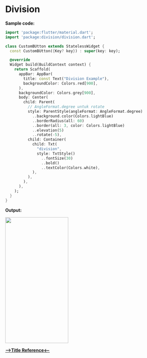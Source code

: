 # Division

__Sample code:__

```dart
import 'package:flutter/material.dart';
import 'package:division/division.dart';

class CustomBUtton extends StatelessWidget {
  const CustomBUtton({Key? key}) : super(key: key);

  @override
  Widget build(BuildContext context) {
    return Scaffold(
      appBar: AppBar(
        title: const Text("Division Example"),
        backgroundColor: Colors.red[900],
      ),
      backgroundColor: Colors.grey[900],
      body: Center(
        child: Parent(
          // AngleFormat.degree untuk rotate
          style: ParentStyle(angleFormat: AngleFormat.degree)
            ..background.color(Colors.lightBlue)
            ..borderRadius(all: 60)
            ..border(all: 3, color: Colors.lightBlue)
            ..elevation(5)
            ..rotate(-5),
          child: Container(
            child: Txt(
              "division",
              style: TxtStyle()
                ..fontSize(30)
                ..bold()
                ..textColor(Colors.white),
            ),
          ),
        ),
      ),
    );
  }
}

```

__Output:__

<img src="https://user-images.githubusercontent.com/88677064/197975081-e40b7394-2645-44b8-a4d9-969982e610a9.png" width="200" height="400">

[__-->Title Reference<--__]()
